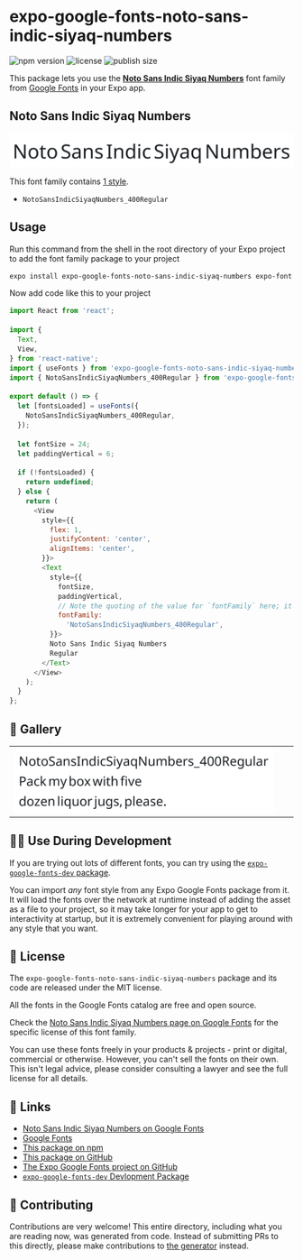 # expo-google-fonts-noto-sans-indic-siyaq-numbers

![npm version](https://flat.badgen.net/npm/v/expo-google-fonts-noto-sans-indic-siyaq-numbers)
![license](https://flat.badgen.net/github/license/expo/google-fonts)
![publish size](https://flat.badgen.net/packagephobia/install/expo-google-fonts-noto-sans-indic-siyaq-numbers)

This package lets you use the [**Noto Sans Indic Siyaq Numbers**](https://fonts.google.com/specimen/Noto+Sans+Indic+Siyaq+Numbers) font family from [Google Fonts](https://fonts.google.com/) in your Expo app.

## Noto Sans Indic Siyaq Numbers

![Noto Sans Indic Siyaq Numbers](./font-family.png)

This font family contains [1 style](#-gallery).

- `NotoSansIndicSiyaqNumbers_400Regular`

## Usage

Run this command from the shell in the root directory of your Expo project to add the font family package to your project
```sh
expo install expo-google-fonts-noto-sans-indic-siyaq-numbers expo-font
```

Now add code like this to your project
```js
import React from 'react';

import {
  Text,
  View,
} from 'react-native';
import { useFonts } from 'expo-google-fonts-noto-sans-indic-siyaq-numbers/useFonts';
import { NotoSansIndicSiyaqNumbers_400Regular } from 'expo-google-fonts-noto-sans-indic-siyaq-numbers/400Regular';

export default () => {
  let [fontsLoaded] = useFonts({
    NotoSansIndicSiyaqNumbers_400Regular,
  });

  let fontSize = 24;
  let paddingVertical = 6;

  if (!fontsLoaded) {
    return undefined;
  } else {
    return (
      <View
        style={{
          flex: 1,
          justifyContent: 'center',
          alignItems: 'center',
        }}>
        <Text
          style={{
            fontSize,
            paddingVertical,
            // Note the quoting of the value for `fontFamily` here; it expects a string!
            fontFamily:
              'NotoSansIndicSiyaqNumbers_400Regular',
          }}>
          Noto Sans Indic Siyaq Numbers
          Regular
        </Text>
      </View>
    );
  }
};

```

## 🔡 Gallery


||||
|-|-|-|
|![NotoSansIndicSiyaqNumbers_400Regular](.//400Regular/NotoSansIndicSiyaqNumbers_400Regular.ttf.png)||||


## 👩‍💻 Use During Development

If you are trying out lots of different fonts, you can try using the [`expo-google-fonts-dev` package](https://github.com/freeboub/google-fonts/tree/master/font-packages/dev#readme).

You can import *any* font style from any Expo Google Fonts package from it. It will load the fonts
over the network at runtime instead of adding the asset as a file to your project, so it may take longer
for your app to get to interactivity at startup, but it is extremely convenient
for playing around with any style that you want.

## 📖 License

The `expo-google-fonts-noto-sans-indic-siyaq-numbers` package and its code are released under the MIT license.

All the fonts in the Google Fonts catalog are free and open source.

Check the [Noto Sans Indic Siyaq Numbers page on Google Fonts](https://fonts.google.com/specimen/Noto+Sans+Indic+Siyaq+Numbers) for the specific license of this font family.

You can use these fonts freely in your products & projects - print or digital, commercial or otherwise. However, you can't sell the fonts on their own. This isn't legal advice, please consider consulting a lawyer and see the full license for all details.

## 🔗 Links

- [Noto Sans Indic Siyaq Numbers on Google Fonts](https://fonts.google.com/specimen/Noto+Sans+Indic+Siyaq+Numbers)
- [Google Fonts](https://fonts.google.com/)
- [This package on npm](https://www.npmjs.com/package/expo-google-fonts-noto-sans-indic-siyaq-numbers)
- [This package on GitHub](https://github.com/freeboub/google-fonts/tree/master/font-packages/noto-sans-indic-siyaq-numbers)
- [The Expo Google Fonts project on GitHub](https://github.com/freeboub/google-fonts)
- [`expo-google-fonts-dev` Devlopment Package](https://github.com/freeboub/google-fonts/tree/master/font-packages/dev)

## 🤝 Contributing

Contributions are very welcome! This entire directory, including what you are reading now, was generated from code. Instead of submitting PRs to this directly, please make contributions to [the generator](https://github.com/freeboub/google-fonts/tree/master/packages/generator) instead.
